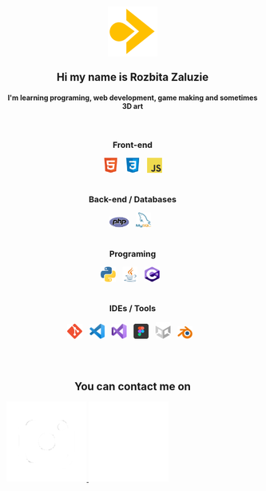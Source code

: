 
<p align="center">
<img align="center" src="assets/myLogo.png" width="100">
 </p>

<h2 align="center">
 Hi my name is Rozbita Zaluzie
 </h2>
 
 <h4 align="center"> I'm learning programing, web development, game making and sometimes 3D art</h4>



 <br>
 
  <h3 align="center">Front-end<br></h3>
 <div align="center">
   <img src="assets/HTML_logo.png" width="30">⠀
   <img src="assets/CSS_logo.png" width="30">⠀
   <img src="assets/JS_logo_2.png" width="30">
 </div><br>
  
  <h3 align="center">Back-end / Databases<br></h3>
 <div align="center">
  <img src="assets/PHP_logo.png" width="40">⠀
  <img src="assets/MySQL_logo.png" width="30">⠀
 </div><br>
 
  <h3 align="center">Programing<br></h3>
 <div align="center">
    <img src="assets/Python_logo.png" width="30">⠀
 <img src="assets/Java_logo.png" width="30">⠀
 <img src="assets/Cs_logo.png" width="30">⠀
 </div><br>
 
  <h3 align="center">IDEs / Tools<br></h3>
 <div align="center">
   <img src="assets/Git_logo.png" width="30">⠀
 <img src="assets/VSC_logo.png" width="30">⠀
 <img src="assets/VS_logo.png" width="30">⠀
 <img src="assets/Figma_logo.png" width="30">⠀
 <img src="assets/Unity_logo.png" width="30">⠀
 <img src="assets/Blender_logo.png" width="30">⠀
 </div>

 <br>
 <br>
 <br>


<h2 align="center">
 You can contact me on
 </h2>
 

<a href="https://www.instagram.com/rozbita_zaluzie/" alt="Zaluzie's Instagram">
 <img src="assets/Instagram_logo.png">
</a>

<a href="https://discord.gg/w73RkzA9U6" alt="Zaluzie's Discord">
 <img src="assets/Discord_logo.png">
</a>
